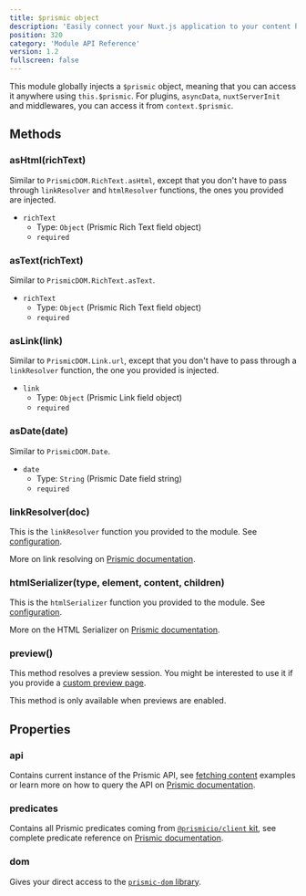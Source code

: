 ```yaml
---
title: $prismic object
description: 'Easily connect your Nuxt.js application to your content hosted on Prismic'
position: 320
category: 'Module API Reference'
version: 1.2
fullscreen: false
---
```


This module globally injects a `$prismic` object, meaning that you can access it anywhere using `this.$prismic`. For plugins, `asyncData`, `nuxtServerInit` and middlewares, you can access it from `context.$prismic`.

## Methods

### asHtml(richText)

Similar to `PrismicDOM.RichText.asHtml`, except that you don't have to pass through `linkResolver` and `htmlResolver` functions, the ones you provided are injected.

- `richText`
  - Type: `Object` (Prismic Rich Text field object)
  - `required`

### asText(richText)

Similar to `PrismicDOM.RichText.asText`.

- `richText`
  - Type: `Object` (Prismic Rich Text field object)
  - `required`

### asLink(link)

Similar to `PrismicDOM.Link.url`, except that you don't have to pass through a `linkResolver` function, the one you provided is injected.

- `link`
  - Type: `Object` (Prismic Link field object)
  - `required`

### asDate(date)

Similar to `PrismicDOM.Date`.

- `date`
  - Type: `String` (Prismic Date field string)
  - `required`

### linkResolver(doc)

This is the `linkResolver` function you provided to the module. See [configuration](/configuration#linkresolver).

<alert type="info">

More on link resolving on [Prismic documentation](https://prismic.io/docs/vuejs/beyond-the-api/link-resolving).

</alert>

### htmlSerializer(type, element, content, children)

This is the `htmlSerializer` function you provided to the module. See [configuration](/configuration#htmlserializer).

<alert type="info">

More on the HTML Serializer on [Prismic documentation](https://prismic.io/docs/vuejs/beyond-the-api/html-serializer).

</alert>

### preview()

This method resolves a preview session. You might be interested to use it if you provide a [custom preview page](/previews#customizing-the-preview-page).

<alert>

This method is only available when previews are enabled.

</alert>

## Properties

### api

Contains current instance of the Prismic API, see [fetching content](/fetching-content) examples or learn more on how to query the API on [Prismic documentation](https://prismic.io/docs/vuejs/query-the-api/how-to-query-the-api).

### predicates

Contains all Prismic predicates coming from [`@prismicio/client` kit](https://github.com/prismicio/prismic-javascript), see complete predicate reference on [Prismic documentation](https://prismic.io/docs/vuejs/query-the-api/query-predicate-reference).

### dom

Gives your direct access to the [`prismic-dom` library](https://github.com/prismicio/prismic-dom).
